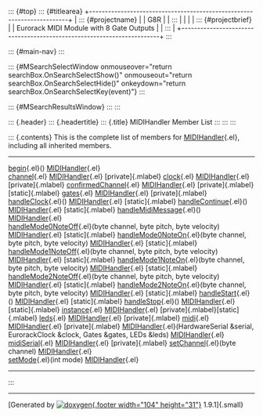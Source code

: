 ::: {#top}
::: {#titlearea}
+-----------------------------------------------------------------------+
| ::: {#projectname}                                                    |
| G8R                                                                   |
| :::                                                                   |
|                                                                       |
| ::: {#projectbrief}                                                   |
| Eurorack MIDI Module with 8 Gate Outputs                              |
| :::                                                                   |
+-----------------------------------------------------------------------+
:::

::: {#main-nav}
:::

::: {#MSearchSelectWindow onmouseover="return searchBox.OnSearchSelectShow()" onmouseout="return searchBox.OnSearchSelectHide()" onkeydown="return searchBox.OnSearchSelectKey(event)"}
:::

::: {#MSearchResultsWindow}
:::
:::

::: {.header}
::: {.headertitle}
::: {.title}
MIDIHandler Member List
:::
:::
:::

::: {.contents}
This is the complete list of members for
[MIDIHandler](classMIDIHandler.html){.el}, including all inherited
members.

  ----------------------------------------------------------------------------------------------------------------------------------------------------- ------------------------------------------- -------------------------------------
  [begin](classMIDIHandler.html#aafab0b47b4d8293f93373cba2aa41129){.el}()                                                                               [MIDIHandler](classMIDIHandler.html){.el}   
  [channel](classMIDIHandler.html#a5d8146fcf03b33ceca39730c382f989c){.el}                                                                               [MIDIHandler](classMIDIHandler.html){.el}   [private]{.mlabel}
  [clock](classMIDIHandler.html#a4d9d86bb2edeedb03de885327a14aaf1){.el}                                                                                 [MIDIHandler](classMIDIHandler.html){.el}   [private]{.mlabel}
  [confirmedChannel](classMIDIHandler.html#a721a9b1ff8c56a43ac4bebc320e510ab){.el}                                                                      [MIDIHandler](classMIDIHandler.html){.el}   [private]{.mlabel}[static]{.mlabel}
  [gates](classMIDIHandler.html#a6e7403817e27f065202890151901ab12){.el}                                                                                 [MIDIHandler](classMIDIHandler.html){.el}   [private]{.mlabel}
  [handleClock](classMIDIHandler.html#a55a9edcae2619289d0ac93e3c517cde6){.el}()                                                                         [MIDIHandler](classMIDIHandler.html){.el}   [static]{.mlabel}
  [handleContinue](classMIDIHandler.html#a9a363b48740934d0e9e9ca316c7af8ca){.el}()                                                                      [MIDIHandler](classMIDIHandler.html){.el}   [static]{.mlabel}
  [handleMidiMessage](classMIDIHandler.html#a45018066c1aaefbbd668db1339fba882){.el}()                                                                   [MIDIHandler](classMIDIHandler.html){.el}   
  [handleMode0NoteOff](classMIDIHandler.html#aa80471de6d0b39a55bc221f02a426644){.el}(byte channel, byte pitch, byte velocity)                           [MIDIHandler](classMIDIHandler.html){.el}   [static]{.mlabel}
  [handleMode0NoteOn](classMIDIHandler.html#a326ea56e31b41936a1e43c46954bab5b){.el}(byte channel, byte pitch, byte velocity)                            [MIDIHandler](classMIDIHandler.html){.el}   [static]{.mlabel}
  [handleMode1NoteOff](classMIDIHandler.html#a92e2a2a1d49df9778b02a8a9c3792a11){.el}(byte channel, byte pitch, byte velocity)                           [MIDIHandler](classMIDIHandler.html){.el}   [static]{.mlabel}
  [handleMode1NoteOn](classMIDIHandler.html#a49bacf4eaf9110d8a342bdc0cc86ca44){.el}(byte channel, byte pitch, byte velocity)                            [MIDIHandler](classMIDIHandler.html){.el}   [static]{.mlabel}
  [handleMode2NoteOff](classMIDIHandler.html#a1e865329487a6882bea7dbad7041133e){.el}(byte channel, byte pitch, byte velocity)                           [MIDIHandler](classMIDIHandler.html){.el}   [static]{.mlabel}
  [handleMode2NoteOn](classMIDIHandler.html#a19cc82f664b2930415be7297d34b7c03){.el}(byte channel, byte pitch, byte velocity)                            [MIDIHandler](classMIDIHandler.html){.el}   [static]{.mlabel}
  [handleStart](classMIDIHandler.html#a54da5c6224ba69e13f9abbfa20a106dc){.el}()                                                                         [MIDIHandler](classMIDIHandler.html){.el}   [static]{.mlabel}
  [handleStop](classMIDIHandler.html#a1b8c0df6a88955015079015f7d31e5dc){.el}()                                                                          [MIDIHandler](classMIDIHandler.html){.el}   [static]{.mlabel}
  [instance](classMIDIHandler.html#a3d8701182deb4d7da29d1c3dd636b09d){.el}                                                                              [MIDIHandler](classMIDIHandler.html){.el}   [private]{.mlabel}[static]{.mlabel}
  [leds](classMIDIHandler.html#af21335eb5ef193127459c58f068ebca7){.el}                                                                                  [MIDIHandler](classMIDIHandler.html){.el}   [private]{.mlabel}
  [midi](classMIDIHandler.html#ae40e99be5a079eed6e440731ae1ef93e){.el}                                                                                  [MIDIHandler](classMIDIHandler.html){.el}   [private]{.mlabel}
  [MIDIHandler](classMIDIHandler.html#a111128982faa1b9ab120c93a952bb0c3){.el}(HardwareSerial &serial, EurorackClock &clock, Gates &gates, LEDs &leds)   [MIDIHandler](classMIDIHandler.html){.el}   
  [midiSerial](classMIDIHandler.html#aa4b65e5bb6d15ad16f1a81b71ad68032){.el}                                                                            [MIDIHandler](classMIDIHandler.html){.el}   [private]{.mlabel}
  [setChannel](classMIDIHandler.html#ab4005150c6d9387f8df78dc1d1b17d45){.el}(byte channel)                                                              [MIDIHandler](classMIDIHandler.html){.el}   
  [setMode](classMIDIHandler.html#a725f296f31f0c3ae7805cbcfe9f5ee90){.el}(int mode)                                                                     [MIDIHandler](classMIDIHandler.html){.el}   
  ----------------------------------------------------------------------------------------------------------------------------------------------------- ------------------------------------------- -------------------------------------
:::

------------------------------------------------------------------------

[Generated by [![doxygen](doxygen.svg){.footer width="104"
height="31"}](https://www.doxygen.org/index.html) 1.9.1]{.small}
